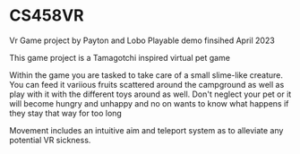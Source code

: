 # CS458VR
Vr Game project by Payton and Lobo
Playable demo finsihed April 2023

This game project is a Tamagotchi inspired virtual pet game

Within the game you are tasked to take care of a small slime-like creature. You can feed it variious fruits scattered around the campground as well as play with it with the different toys around as well.
Don't neglect your pet or it will become hungry and unhappy and no on wants to know what happens if they stay that way for too long

Movement includes an intuitive aim and teleport system as to alleviate any potential VR sickness.
